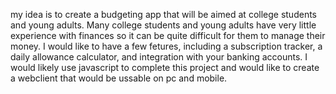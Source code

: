 <p>my idea is to create a budgeting app that will be aimed at college students and young adults. Many college students and young adults have very little experience with finances so it can be quite difficult for them to manage their money. I would like to have a few fetures, including a subscription tracker, a daily allowance calculator, and integration with your banking accounts. I would likely use javascript to complete this project and would like to create a webclient that would be ussable on pc and mobile.</p>
